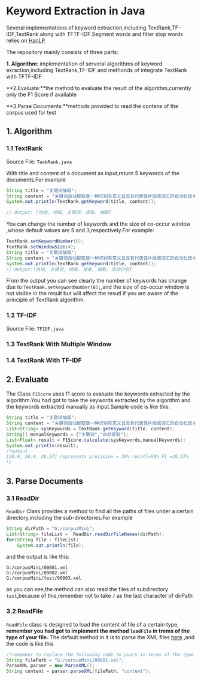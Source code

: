 # Keyword Extraction in Java

Several implementations of keyword extraction,including TextRank,TF-IDF,TextRank along with TFTF-IDF.Segment words and filter stop words relies on [HanLP](https://github.com/hankcs/HanLP)

The repository mainly consists of three parts:

**1. Algorithm**: implementation of serveral algorithms of keyword exraction,including TextRank,TF-IDF and methonds of integrate TextRank with TFTF-IDF

**2.Evaluate:**the method to evaluate the result of the algorithm,currently only the F1 Score if available

**3.Parse Documents:**methods provided to read the contens of the corpus used for test
 

## 1. Algorithm

### 1.1 TextRank

Source File: `TexkRank.java`

With title and content of a document as input,return 5 keywords of the documents.For example

```java
String title = "关键词抽取";
String content = "关键词自动提取是一种识别有意义且具有代表性片段或词汇的自动化技术。关键词自动提取在文本挖掘域被称为关键词抽取，在计算语言学领域通常着眼于术语自动识别，在信息检索领域，就是指自动标引。";
System.out.println(TextRank.getKeyword(title, content));

// Output: [自动, 领域, 关键词, 提取, 抽取]
```


You can change the number of keywords and the size of co-occur window ,whose default values are 5 and 3,respectively.For example:
```java
TextRank.setKeywordNumber(6);
TextRank.setWindowSize(4);
String title = "关键词抽取";
String content = "关键词自动提取是一种识别有意义且具有代表性片段或词汇的自动化技术。关键词自动提取在文本挖掘域被称为关键词抽取，在计算语言学领域通常着眼于术语自动识别，在信息检索领域，就是指自动标引。";
System.out.println(TextRank.getKeyword(title, content));
// Output:[自动, 关键词, 领域, 提取, 抽取, 自动识别]
```

From the output you can see clearly the number of keywords has change due to `TextRank.setKeywordNumber(6);`,and the size of co-occur window is not visible in the result but will affect the resutl if you are aware of the principle of TextRank algorithm.

### 1.2 TF-IDF

Source File: `TFIDF.java`

### 1.3 TextRank With Multiple Window

### 1.4 TextRank With TF-IDF

## 2. Evaluate

The Class `F1Score`  uses f1 score to evaluate the keywords extracted by the algorithm.You had got to take the keywords extracted by the algorithm and the keywords extracted manually as input.Sample code is like this:

```java
String title = "关键词抽取";
String content = "关键词自动提取是一种识别有意义且具有代表性片段或词汇的自动化技术。关键词自动提取在文本挖掘域被称为关键词抽取，在计算语言学领域通常着眼于术语自动识别，在信息检索领域，就是指自动标引。";
List<String> sysKeywords = TextRank.getKeyword(title, content);
String[] manualKeywords = {"关键词","自动提取"};
List<Float> result = F1Score.calculate(sysKeywords,manualKeywords);
System.out.println(result);
/*output
[20.0, 50.0, 28.57] represents precision = 20% recall=50% F1 =28.57%
*/
```

## 3. Parse Documents

### 3.1 ReadDir
`ReadDir` Class provides a method to find all the paths of files under a certain directory,including the sub-directories.For example

```java
String dirPath = "G:/corpusMini";
List<String> fileList =  ReadDir.readDirFileNames(dirPath);
for(String file : fileList)
    System.out.println(file);
```

and the output is like this:
```
G:/corpusMini/00001.xml
G:/corpusMini/00002.xml
G:/corpusMini/test/00003.xml
```

as you can see,the method can also read the files of subdirectory `test`,because of this,remember not to take  `/`  as the last character of dirPath

### 3.2 ReadFile

`ReadFile` class is designed to load the content of file of a certain type, **remember you had got to implement the method `loadFile` in trems of the type of your file.** The default method in it is to parse the XML files [here](https://github.com/iamxiatian/data/tree/master/sohu-dataset) ,and the code is like this

```java
/*remember to replace the following code to yours in terms of the type of your files*/
String filePath = "G:/corpusMini/00001.xml";
ParseXML parser = new ParseXML();
String content = parser.parseXML(filePath, "content");
```

